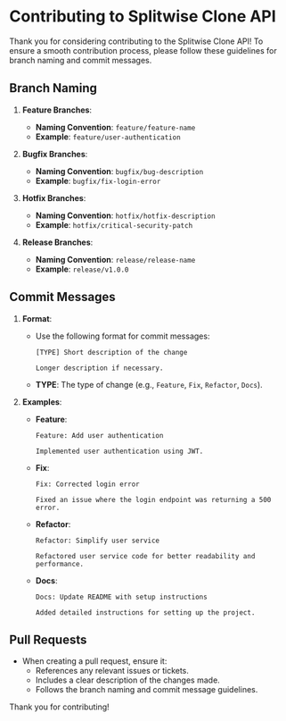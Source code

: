 # Contributing to Splitwise Clone API

Thank you for considering contributing to the Splitwise Clone API! To ensure a smooth contribution process, please follow these guidelines for branch naming and commit messages.

## Branch Naming

1. **Feature Branches**:
   - **Naming Convention**: `feature/feature-name`
   - **Example**: `feature/user-authentication`

2. **Bugfix Branches**:
   - **Naming Convention**: `bugfix/bug-description`
   - **Example**: `bugfix/fix-login-error`

3. **Hotfix Branches**:
   - **Naming Convention**: `hotfix/hotfix-description`
   - **Example**: `hotfix/critical-security-patch`

4. **Release Branches**:
   - **Naming Convention**: `release/release-name`
   - **Example**: `release/v1.0.0`

## Commit Messages

1. **Format**:
   - Use the following format for commit messages:
     ```
     [TYPE] Short description of the change

     Longer description if necessary.
     ```
   - **TYPE**: The type of change (e.g., `Feature`, `Fix`, `Refactor`, `Docs`).

2. **Examples**:
   - **Feature**: 
     ```
     Feature: Add user authentication

     Implemented user authentication using JWT.
     ```
   - **Fix**:
     ```
     Fix: Corrected login error

     Fixed an issue where the login endpoint was returning a 500 error.
     ```
   - **Refactor**:
     ```
     Refactor: Simplify user service

     Refactored user service code for better readability and performance.
     ```
   - **Docs**:
     ```
     Docs: Update README with setup instructions

     Added detailed instructions for setting up the project.
     ```

## Pull Requests

- When creating a pull request, ensure it:
  - References any relevant issues or tickets.
  - Includes a clear description of the changes made.
  - Follows the branch naming and commit message guidelines.

Thank you for contributing!
